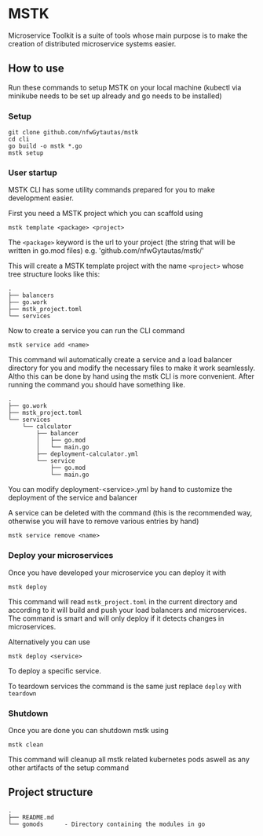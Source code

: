 # MSTK
Microservice Toolkit is a suite of tools whose main purpose is to make the creation of distributed microservice systems easier.

## How to use

Run these commands to setup MSTK on your local machine (kubectl via minikube needs to be set up already and go needs to be installed)

### Setup
```
git clone github.com/nfwGytautas/mstk
cd cli
go build -o mstk *.go
mstk setup
```

### User startup

MSTK CLI has some utility commands prepared for you to make development easier.

First you need a MSTK project which you can scaffold using

```
mstk template <package> <project>
```

The ```<package>``` keyword is the url to your project (the string that will be written in go.mod files) e.g. 'github.com/nfwGytautas/mstk/'

This will create a MSTK template project with the name
```<project>``` whose tree structure looks like this:

```
.
├── balancers
├── go.work
├── mstk_project.toml
└── services
```

Now to create a service you can run the CLI command

```
mstk service add <name>
```

This command wil automatically create a service and a load balancer directory for you and modify the necessary files to make it work seamlessly. Altho this can be done by hand using the mstk CLI is more convenient. After running the command you should have something like.

```
.
├── go.work
├── mstk_project.toml
└── services
    └── calculator
        ├── balancer
        │   ├── go.mod
        │   └── main.go
        ├── deployment-calculator.yml
        └── service
            ├── go.mod
            └── main.go
```

You can modify deployment-\<service\>.yml by hand to customize the deployment of the service and balancer

A service can be deleted with the command (this is the recommended way, otherwise you will have to remove various entries by hand)

```
mstk service remove <name>
```


###  Deploy your microservices
Once you have developed your microservice you can deploy it with

```
mstk deploy
```

This command will read `mstk_project.toml` in the current directory and according to it will build and push your load balancers and microservices. The command is smart and will only deploy if it detects changes in microservices.

Alternatively you can use

```
mstk deploy <service>
```

To deploy a specific service.

To teardown services the command is the same just replace `deploy` with `teardown`

### Shutdown
Once you are done you can shutdown mstk using

```
mstk clean
```

This command will cleanup all mstk related kubernetes pods aswell as any other artifacts of the setup command


## Project structure

```
.
├── README.md
└── gomods      - Directory containing the modules in go
```
